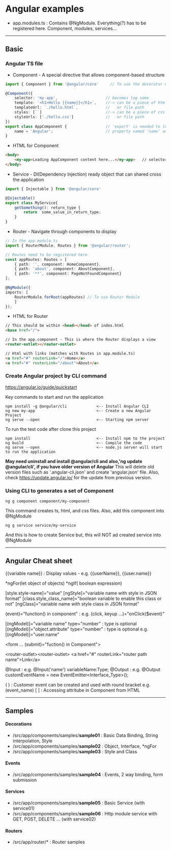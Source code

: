 # Angular examples
* app.modules.ts : Contains @NgModule. Everything(?) has to be registered here. Component, modules, services...

---
## Basic
### Angular TS file
* Component - A special directive that allows component-based structure
```Typescript
import { Component } from '@angular/core'     // To use the decorator Component

@Component({
    selector: 'my-app',                     // becomes tag name
    template: `<h1>Hello {{name}}</h1>`,    //-> can be a piece of html
    templateUrl: `./hello.html`,            //   or file path
    styles: [``]                            //-> can be a piece of css
    styleUrls: ['./hello.css']              //   or file path
})
export class AppComponent {                 // 'export' is needed to let others to call this
    name = 'Angular';                       // property named 'name' and assign value
}
```

* HTML for Component
```html
<body>
    <my-app>Loading AppComponent content here...</my-app>   // selector name created in TS
</body>
```

* Service - DI(Dependency Injection) ready object that can shared cross the application
```Typescript
import { Injectable } from '@angular/core'

@Injectable()
export class MyService{
    getSomething(): return_type {
        return  some_value_in_return_type;
    }
}
```

* Router - Navigate through components to display
```Typescript
// In the app.module.ts
import { RouterModule, Routes } from '@angular/router';

// Routes need to be registered here
const appRoutes: Routes = [
    { path: '', component: HomeComponent},
    { path: 'about', component: AboutComponent},
    { path: '**', component: PageNotFoundComponent}
];

@NgModule({
imports: [ 
    RouterModule.forRoot(appRoutes) // To use Router Module
    ]
});
```

* HTML for Router
```html
// This should be within <head></head> of index.html
<base href="/">

// In the app.component - This is where the Router displays a view 
<router-outlet></router-outlet>

// Html with links (matches with Routes in app.module.ts)
<a href="#" routerLink="/">Home</a>
<a href="#" routerLink="/about">About</a>
```

### Create Angular project by CLI command
https://angular.io/guide/quickstart

Key commands to start and run the application
```
npm install -g @angular/cli             <-- Install Angular CLI
ng new my-app                           <-- Create a new Angular Project
ng serve --open                         <-- Starting npm server
```

To run the test code after clone this project
```
npm install 							<-- Install npm to the project
ng build 								<-- Compile the code
ng serve --open 						<-- node.js server will start to run the application
```

__May need uninstall and install @angular/cli and also,'ng update @angular/cli', if you have older version of Angular__ 
This will delete old version files such as '.angular-cli.json' and create 'angular.json' file.
Also, check https://update.angular.io/ for the update from previous version.


### Using CLI to generates a set of Component
```
ng g component component/my-component
```
This command creates ts, html, and css files. Also, add this component into @NgModule

``` 
ng g service service/my-service
```
And this is how to create Service but, this will NOT ad created service into @NgModule

---
## Angular Cheat sheet
{{variable name}} : Display values - e.g. {{userName}}, {{user.name}}

*ngFor(let object of objects)
*ngIf( boolean expression)

[style.style-name]="value"
[ngStyle]="variable name with style in JSON format"
[class.style_class_name]="boolean variable to enable this class or not"
[ngClass]="variable name with style class in JSON format"

(event)="function() in component" : e.g. (click, keyup ...)="onClick($event)"

[(ngModel)]="variable name" type="number" : type is optional
[(ngModel)]="object.attribute" type="number" : type is optional e.g. [(ngModel)]="user.name"

&lt;form ... (submit)="fuction() in Component"&gt;

&lt;router-outlet&gt;&lt;router-outlet&gt;
&lt;a href="#" routerLink="router path name"&gt;Link&lt;/a&gt;

@Input : e.g. @Input('name') variableName:Type;
@Output : e.g. @Output customEventName = new EventEmitter<Interface_Type>();

(  ) : Customer event can be created and used with round bracket e.g. (event_name)
[ ] : Accessing attritube in Component from HTML

---
## Samples
#### Decorations
* /src/app/components/samples/**sample01** : Basic Data Binding, String interpolation, Style
* /src/app/components/samples/**sample02** : Object, Interface, *ngFor
* /src/app/components/samples/**sample03** : Style and Class

#### Events
* /src/app/components/samples/**sample04** : Events, 2 way binding, form submission

#### Services
* /src/app/components/samples/**sample05** : Basic Service (with service01)
* /src/app/components/samples/**sample06** : Http module service with GET, POST, DELETE ... (with service02)

#### Routers
* /src/app/router/* : Router samples
